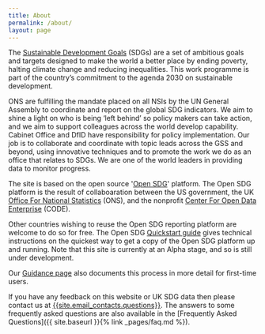 ```yaml
---
title: About
permalink: /about/
layout: page
---
```

The [Sustainable Development Goals](http://www.un.org/sustainabledevelopment/sustainable-development-goals/) (SDGs) are a set of ambitious goals and targets designed to make the world a better place by ending poverty, halting climate change and reducing inequalities. This work programme is part of the country’s commitment to the agenda 2030 on sustainable development. 

ONS are fulfilling the mandate placed on all NSIs by the UN General Assembly to coordinate and report on the global SDG indicators. We aim to shine a light on who is being ‘left behind’ so policy makers can take action, and we aim to support colleagues across the world develop capability. Cabinet Office and DfID have responsibility for policy implementation. Our job is to collaborate and coordinate with topic leads across the GSS and beyond, using innovative techniques and to promote the work we do as an office that relates to SDGs. We are one of the world leaders in providing data to monitor progress. 

The site is based on the open source '[Open SDG](https://open-sdg.readthedocs.io/en/latest/)' platform. The Open SDG platform is the result of collaboaration between the US government, the UK [Office For National Statistics](https://www.ons.gov.uk/) (ONS), and the nonprofit [Center For Open Data Enterprise](http://opendataenterprise.org/) (CODE).

Other countries wishing to reuse the Open SDG reporting platform are welcome to do so for free. The Open SDG [Quickstart guide](https://open-sdg.readthedocs.io/en/latest/quick-start/) gives technical instructions on the quickest way to get a copy of the Open SDG platform up and running. Note that this site is currently at an Alpha stage, and so is still under development. 

Our [Guidance page](https://github.com/ONSdigital/sdg-indicators/wiki/Clone-your-own%3A-step-by-step-instructions-%28Windows%29) also documents this process in more detail for first-time users.

If you have any feedback on this website or UK SDG data then please contact us at <a href="mailto:{{site.email_contacts.questions}}">{{site.email_contacts.questions}}</a>. The answers to some frequently asked questions are also available in the [Frequently Asked Questions]({{ site.baseurl }}{% link _pages/faq.md %}).
